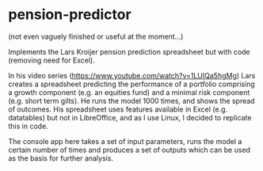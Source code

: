 # pension-predictor

(not even vaguely finished or useful at the moment...)

Implements the Lars Kroijer pension prediction spreadsheet but with code (removing need for Excel).

In his video series (https://www.youtube.com/watch?v=1LUIQa5hgMg) Lars creates a spreadsheet predicting the performance of a 
portfolio comprising a growth component (e.g. an equities fund) and a minimal risk component (e.g. short term gilts). He runs the 
model 1000 times, and shows the spread of outcomes. His spreadsheet uses features available in Excel (e.g. datatables) but not
in LibreOffice, and as I use Linux, I decided to replicate this in code.

The console app here takes a set of input parameters, runs the model a certain number of times and produces a set of outputs which can
be used as the basis for further analysis. 
